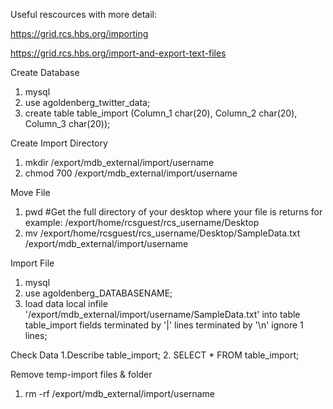 Useful rescources with more detail: 

https://grid.rcs.hbs.org/importing

https://grid.rcs.hbs.org/import-and-export-text-files

Create Database
1. mysql
2. use agoldenberg_twitter_data;
3. create table table_import (Column_1 char(20), Column_2 char(20), Column_3 char(20));

Create Import Directory
1. mkdir /export/mdb_external/import/username
2. chmod 700 /export/mdb_external/import/username

Move File
1. pwd #Get the full directory of your desktop where your file is
returns for example: /export/home/rcsguest/rcs_username/Desktop
2. mv /export/home/rcsguest/rcs_username/Desktop/SampleData.txt /export/mdb_external/import/username

Import File
1. mysql
2. use agoldenberg_DATABASENAME;
3. load data local infile '/export/mdb_external/import/username/SampleData.txt' into table table_import fields terminated by '|' lines terminated by '\n' ignore 1 lines;

Check Data
1.Describe table_import;
2. SELECT * FROM table_import;

Remove temp-import files & folder
1. rm -rf /export/mdb_external/import/username

